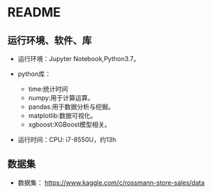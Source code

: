 # README

## 运行环境、软件、库

* 运行环境：Jupyter Notebook,Python3.7。
* python库：
  * time:统计时间
  * numpy:用于计算运算。
  * pandas:用于数据分析与挖掘。
  * matplotlib:数据可视化。
  * xgboost:XGBoost模型相关。

* 运行时间：CPU: i7-8550U，约13h

## 数据集

* 数据集： https://www.kaggle.com/c/rossmann-store-sales/data
